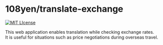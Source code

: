 # 108yen/translate-exchange

[![MIT LIcense](https://img.shields.io/github/license/108yen/translate-exchange)](https://img.shields.io/github/license/108yen/translate-exchange)

This web application enables translation while checking exchange rates.  
It is useful for situations such as price negotiations during overseas travel.
